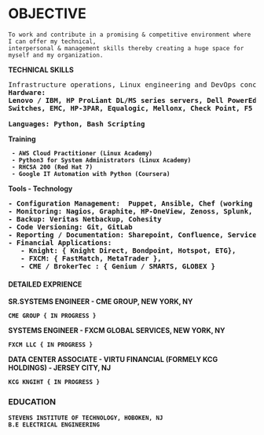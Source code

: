 # OBJECTIVE

``` 
To work and contribute in a promising & competitive environment where I can offer my technical, 
interpersonal & management skills thereby creating a huge space for myself and my organization.
```
**TECHNICAL SKILLS**
<pre>
Infrastructure operations, Linux engineering and DevOps concepts within Financial Services. 
<b>Hardware:<b>
Lenovo / IBM, HP ProLiant DL/MS series servers, Dell PowerEdge Servers, NetApp server, Cisco 
Switches, EMC, HP-3PAR, Equalogic, Mellonx, Check Point, F5 Appliances.

<b>Languages:<b> Python, Bash Scripting 
</pre>
**Training** 
```  
 - AWS Cloud Practitioner (Linux Academy)
 - Python3 for System Administrators (Linux Academy)
 - RHCSA 200 (Red Hat 7)
 - Google IT Automation with Python (Coursera)
```

**Tools - Technology**
<pre>
- <b>Configuration Management:<b>  Puppet, Ansible, Chef (working knowledge) 
- <b>Monitoring:<b> Nagios, Graphite, HP-OneView, Zenoss, Splunk, Datadog
- <b>Backup:<b> Veritas Netbackup, Cohesity
- <b>Code Versioning:<b> Git, GitLab
- <b>Reporting / Documentation:<b> Sharepoint, Confluence, Service-Now, Remedy
- <b>Financial Applications:<b>
   - Knight: { Knight Direct, Bondpoint, Hotspot, ETG},                                                         
   - FXCM: { FastMatch, MetaTrader }, 
   - CME / BrokerTec : { Genium / SMARTS, GLOBEX }
</pre>
#### DETAILED EXPRIENCE
**SR.SYSTEMS ENGINEER - CME GROUP, NEW YORK, NY**
```
CME GROUP { IN PROGRESS }
```
**SYSTEMS ENGINEER - FXCM GLOBAL SERVICES, NEW YORK, NY**
```
FXCM LLC { IN PROGRESS }
```
**DATA CENTER ASSOCIATE - VIRTU FINANCIAL (FORMELY KCG HOLDINGS) - JERSEY CITY, NJ**
```
KCG KNGIHT { IN PROGRESS }
```
### EDUCATION
```
STEVENS INSTITUTE OF TECHNOLOGY, HOBOKEN, NJ 
B.E ELECTRICAL ENGINEERING
```
